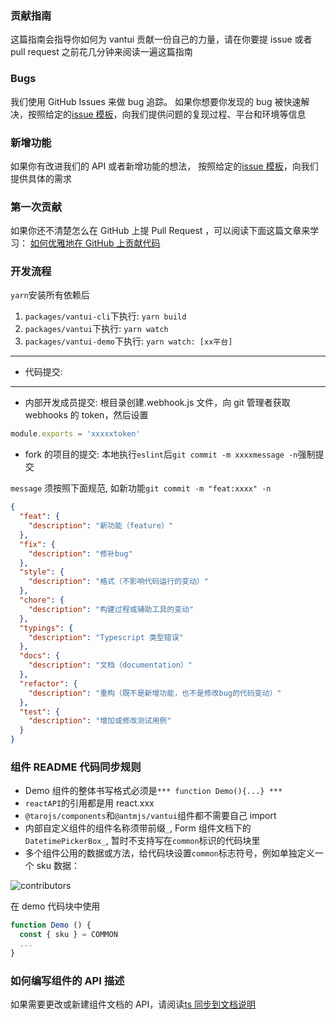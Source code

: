 ### 贡献指南

这篇指南会指导你如何为 vantui 贡献一份自己的力量，请在你要提 issue 或者 pull request 之前花几分钟来阅读一遍这篇指南

### Bugs

我们使用 GitHub Issues 来做 bug 追踪。 如果你想要你发现的 bug 被快速解决，按照给定的[issue 模板](https://github.com/AntmJS/vantui/issues/new?assignees=&labels=&template=BUG.md)，向我们提供问题的复现过程、平台和环境等信息

### 新增功能

如果你有改进我们的 API 或者新增功能的想法， 按照给定的[issue 模板](https://github.com/AntmJS/vantui/issues/new?assignees=&labels=&template=FEATURE.md)，向我们提供具体的需求

### 第一次贡献

如果你还不清楚怎么在 GitHub 上提 Pull Request ，可以阅读下面这篇文章来学习：
[如何优雅地在 GitHub 上贡献代码](https://segmentfault.com/a/1190000000736629)

### 开发流程

`yarn`安装所有依赖后

1. `packages/vantui-cli`下执行: `yarn build`
2. `packages/vantui`下执行: `yarn watch`
3. `packages/vantui-demo`下执行: `yarn watch: [xx平台]`

---

- 代码提交:

---

- 内部开发成员提交: 根目录创建.webhook.js 文件，向 git 管理者获取 webhooks 的 token，然后设置

```js
module.exports = 'xxxxxtoken'
```

- fork 的项目的提交: 本地执行`eslint`后`git commit -m xxxxmessage -n`强制提交

`message` 须按照下面规范, 如新功能`git commit -m "feat:xxxx" -n`

```json
{
  "feat": {
    "description": "新功能（feature）"
  },
  "fix": {
    "description": "修补bug"
  },
  "style": {
    "description": "格式（不影响代码运行的变动）"
  },
  "chore": {
    "description": "构建过程或辅助工具的变动"
  },
  "typings": {
    "description": "Typescript 类型错误"
  },
  "docs": {
    "description": "文档（documentation）"
  },
  "refactor": {
    "description": "重构（既不是新增功能，也不是修改bug的代码变动）"
  },
  "test": {
    "description": "增加或修改测试用例"
  }
}
```

### 组件 README 代码同步规则

- Demo 组件的整体书写格式必须是`*** function Demo(){...} ***`
- `reactAPI`的引用都是用 react.xxx
- `@tarojs/components`和`@antmjs/vantui`组件都不需要自己 import
- 内部自定义组件的组件名称须带前缀`_`, Form 组件文档下的`DatetimePickerBox_`, 暂时不支持写在`common`标识的代码块里
- 多个组件公用的数据或方法，给代码块设置`common`标志符号，例如单独定义一个 sku 数据：

 <img src="https://raw.githubusercontent.com/AntmJS/vantui/main/resource/%20code-demo.png" alt="contributors">

在 demo 代码块中使用

```js
function Demo () {
  const { sku } = COMMON
  ...
}
```

### 如何编写组件的 API 描述

如果需要更改或新建组件文档的 API，请阅读[ts 同步到文档说明](https://antmjs.github.io/vantui/#/comments)
